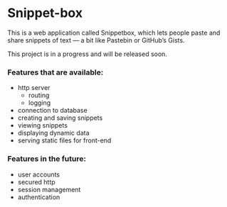 # Snippet-box

This is a web application called Snippetbox, 
which lets people paste and share snippets of text 
— a bit like Pastebin or GitHub’s Gists. 


This project is in a progress and will be released soon.


### Features that are available:
- http server
  - routing
  - logging
- connection to database
- creating and saving snippets
- viewing snippets
- displaying dynamic data
- serving static files for front-end


### Features in the future:
- user accounts
- secured http
- session management
- authentication